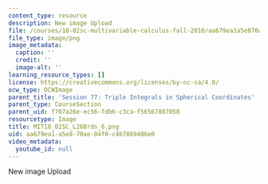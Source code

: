 ```yaml
---
content_type: resource
description: New image Upload
file: /courses/18-02sc-multivariable-calculus-fall-2010/aa679ea1a5e870ae04f9c4b7869486e0_MIT18_02SC_L26Brds_6.png
file_type: image/png
image_metadata:
  caption: ''
  credit: ''
  image-alt: ''
learning_resource_types: []
license: https://creativecommons.org/licenses/by-nc-sa/4.0/
ocw_type: OCWImage
parent_title: 'Session 77: Triple Integrals in Spherical Coordinates'
parent_type: CourseSection
parent_uid: f707a26e-ec56-fdb6-c3ca-f56567807058
resourcetype: Image
title: MIT18_02SC_L26Brds_6.png
uid: aa679ea1-a5e8-70ae-04f9-c4b7869486e0
video_metadata:
  youtube_id: null
---
```

New image Upload